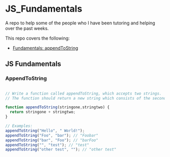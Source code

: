 # JS_Fundamentals
A repo to help some of the people who I have been tutoring and helping over the past weeks.

This repo covers the following:

- [Fundamentals: appendToString](#appendToString)

## JS Fundamentals

### AppendToString
```JavaScript

// Write a function called appendToString, which accepts two strings.
// The function should return a new string which consists of the second string appended to the first string.

function appendToString(stringone,stringtwo) {
  return stringone + stringtwo;
}

// Examples:
appendToString("Hello", " World!");
appendToString("Foo", "bar"); // "Foobar"
appendToString("bar", "Foo"); // "barFoo"
appendToString("", "test"); // "test"
appendToString("other test", ""); // "other test"
```